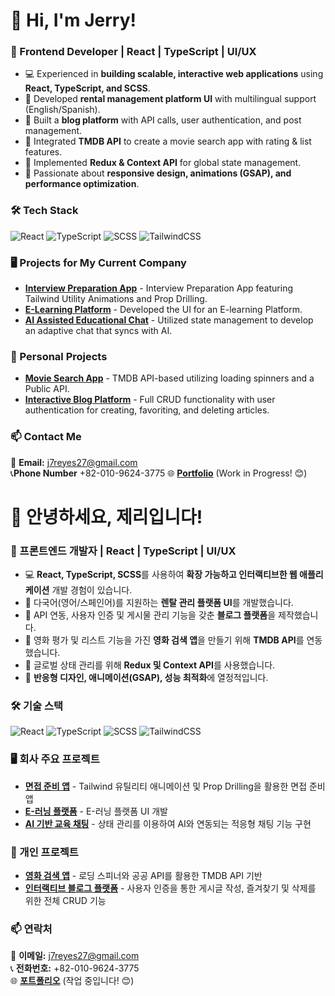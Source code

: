 # 👋 Hi, I'm Jerry!

### 🚀 Frontend Developer | React | TypeScript | UI/UX

- 💻 Experienced in **building scalable, interactive web applications** using **React, TypeScript, and SCSS**.
- 🔹 Developed **rental management platform UI** with multilingual support (English/Spanish).
- 🔹 Built a **blog platform** with API calls, user authentication, and post management.
- 🔹 Integrated **TMDB API** to create a movie search app with rating & list features.
- 🔹 Implemented **Redux & Context API** for global state management.
- 🎨 Passionate about **responsive design, animations (GSAP), and performance optimization**.



### 🛠 Tech Stack
![React](https://img.shields.io/badge/React-20232A?style=flat&logo=react&logoColor=61DAFB)
![TypeScript](https://img.shields.io/badge/TypeScript-3178C6?style=flat&logo=typescript&logoColor=white)
![SCSS](https://img.shields.io/badge/SCSS-CF649A?style=flat&logo=sass&logoColor=white)
![TailwindCSS](https://img.shields.io/badge/TailwindCSS-38B2AC?style=flat&logo=tailwind-css&logoColor=white)

### 🖥️ Projects for My Current Company
- **[Interview Preparation App](https://aida-frontend-j7reyes27-jerrys-projects-78bb1135.vercel.app/)** - Interview Preparation App featuring Tailwind Utility Animations and Prop Drilling. 
- **[E-Learning Platform](https://youtu.be/cA8hFePShEs)** - Developed the UI for an E-learning Platform. 
- **[AI Assisted Educational Chat](https://youtu.be/cA8hFePShEs)** - Utilized state management to develop an adaptive chat that syncs with AI. 

### 📌 Personal Projects
- **[Movie Search App](https://movie-application-gules.vercel.app/)** - TMDB API-based utilizing loading spinners and a Public API. 
- **[Interactive Blog Platform](https://blog-platform-livid-one.vercel.app/?page=1)** - Full CRUD functionality with user authentication for creating, favoriting, and deleting articles. 


### 📫 Contact Me
📩 **Email:** j7reyes27@gmail.com  
📞**Phone Number** +82-010-9624-3775 
🌐 **[Portfolio](https://portfolio-7wdf3naiv-jerrys-projects-78bb1135.vercel.app/)** (Work in Progress! 😊)

# 👋 안녕하세요, 제리입니다!

### 🚀 프론트엔드 개발자 | React | TypeScript | UI/UX

- 💻 **React, TypeScript, SCSS**를 사용하여 **확장 가능하고 인터랙티브한 웹 애플리케이션** 개발 경험이 있습니다.
- 🔹 다국어(영어/스페인어)를 지원하는 **렌탈 관리 플랫폼 UI**를 개발했습니다.
- 🔹 API 연동, 사용자 인증 및 게시물 관리 기능을 갖춘 **블로그 플랫폼**을 제작했습니다.
- 🔹 영화 평가 및 리스트 기능을 가진 **영화 검색 앱**을 만들기 위해 **TMDB API**를 연동했습니다.
- 🔹 글로벌 상태 관리를 위해 **Redux 및 Context API**를 사용했습니다.
- 🎨 **반응형 디자인, 애니메이션(GSAP), 성능 최적화**에 열정적입니다.

### 🛠 기술 스택
![React](https://img.shields.io/badge/React-20232A?style=flat&logo=react&logoColor=61DAFB)
![TypeScript](https://img.shields.io/badge/TypeScript-3178C6?style=flat&logo=typescript&logoColor=white)
![SCSS](https://img.shields.io/badge/SCSS-CF649A?style=flat&logo=sass&logoColor=white)
![TailwindCSS](https://img.shields.io/badge/TailwindCSS-38B2AC?style=flat&logo=tailwind-css&logoColor=white)

### 🖥️ 회사 주요 프로젝트
- **[면접 준비 앱](https://aida-frontend-j7reyes27-jerrys-projects-78bb1135.vercel.app/)** - Tailwind 유틸리티 애니메이션 및 Prop Drilling을 활용한 면접 준비 앱
- **[E-러닝 플랫폼](https://youtu.be/cA8hFePShEs)** - E-러닝 플랫폼 UI 개발
- **[AI 기반 교육 채팅](https://youtu.be/cA8hFePShEs)** - 상태 관리를 이용하여 AI와 연동되는 적응형 채팅 기능 구현

### 📌 개인 프로젝트
- **[영화 검색 앱](https://movie-application-gules.vercel.app/)** - 로딩 스피너와 공공 API를 활용한 TMDB API 기반
- **[인터랙티브 블로그 플랫폼](https://blog-platform-livid-one.vercel.app/?page=1)** - 사용자 인증을 통한 게시글 작성, 즐겨찾기 및 삭제를 위한 전체 CRUD 기능

### 📫 연락처
📩 **이메일:** j7reyes27@gmail.com  
📞 **전화번호:** +82-010-9624-3775  
🌐 **[포트폴리오](https://portfolio-7wdf3naiv-jerrys-projects-78bb1135.vercel.app/)** (작업 중입니다! 😊)
